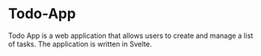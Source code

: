 # Todo-App
Todo App is a web application that allows users to create and manage a list of tasks. The application is written in Svelte.
